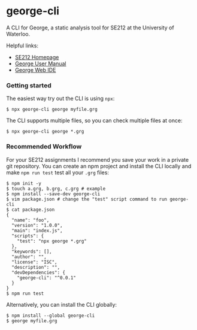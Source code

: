 # george-cli

A CLI for George, a static analysis tool for SE212 at the University of Waterloo.

Helpful links:
* [SE212 Homepage](https://student.cs.uwaterloo.ca/~se212/)
* [George User Manual](https://student.cs.uwaterloo.ca/~se212/george/george-docs-1/index.html)
* [George Web IDE](https://student.cs.uwaterloo.ca/~se212/george/ask-george/)

### Getting started

The easiest way try out the CLI is using `npx`:

```
$ npx george-cli george myfile.grg
```

The CLI supports multiple files, so you can check multiple files at once:

```
$ npx george-cli george *.grg
```

### Recommended Workflow

For your SE212 assignments I recommend you save your work in a private git repository. You can create an npm project and install the CLI locally and make `npm run test` test all your `.grg` files:

```
$ npm init -y
$ touch a.grg, b.grg, c.grg # example 
$ npm install --save-dev george-cli
$ vim package.json # change the "test" script command to run george-cli
$ cat package.json
{
  "name": "foo",
  "version": "1.0.0",
  "main": "index.js",
  "scripts": {
    "test": "npx george *.grg"
  },
  "keywords": [],
  "author": "",
  "license": "ISC",
  "description": "",
  "devDependencies": {
    "george-cli": "^0.0.1"
  }
}
$ npm run test
```

Alternatively, you can install the CLI globally:

```
$ npm install --global george-cli
$ george myfile.grg
```
